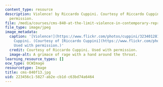```yaml
---
content_type: resource
description: Violence! by Riccardo Cuppini. Courtesy of Riccardo Cuppini. Used with
  permission.
file: /media/courses/cms-840-at-the-limit-violence-in-contemporary-representation-fall-2013/223456c15827ab2ecb1dc63bd74a6464_cms-840f13.jpg
file_type: image/jpeg
image_metadata:
  caption: '[Violence!](https://www.flickr.com/photos/cuppini/3234012812) by Riccardo
    Cuppini. (Courtesy of [Riccardo Cuppini](https://www.flickr.com/photos/cuppini/).
    Used with permission.)'
  credit: Courtesy of Riccardo Cuppini. Used with permission.
  image-alt: A grimace of rage with a hand around the throat.
learning_resource_types: []
ocw_type: OCWImage
resourcetype: Image
title: cms-840f13.jpg
uid: 223456c1-5827-ab2e-cb1d-c63bd74a6464
---
```

